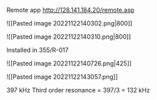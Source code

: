 Remote app
http://128.141.184.20/remote.asp

![[Pasted image 20221122140302.png|800]]

![[Pasted image 20221122140310.png|800]]

Installed in 355/R-017

![[Pasted image 20221122140726.png|425]]

![[Pasted image 20221122143057.png]]


397 kHz
Third order resonance = 397/3 = 132 kHz